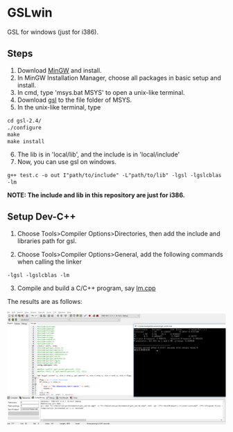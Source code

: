 # GSLwin
GSL for windows (just for i386).

## Steps

1. Download [MinGW](http://www.mingw.org) and install.
2. In MinGW Installation Manager, choose all packages in basic setup and install.
3. In cmd, type 'msys.bat MSYS' to open a unix-like terminal.
4. Download [gsl](ftp://ftp.gnu.org/gnu/gsl/) to the file folder of MSYS.
5. In the unix-like terminal, type

```
cd gsl-2.4/
./configure
make
make install
```
6. The lib is in 'local/lib', and the include is in 'local/include'
7. Now, you can use gsl on windows.
```
g++ test.c -o out I"path/to/include" -L"path/to/lib" -lgsl -lgslcblas -lm
```

**NOTE: The include and lib in this repository are just for i386.**

## Setup Dev-C++
1. Choose Tools>Compiler Options>Directories, then add the include and libraries path for gsl.

2. Choose Tools>Compiler Options>General, add the following commands when calling the linker
```
-lgsl -lgslcblas -lm
```

3. Compile and build a C/C++ program, say [lm.cpp](https://github.com/szcf-weiya/gsl_lm)

The results are as follows:

![](result.png)
